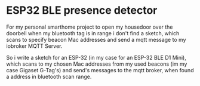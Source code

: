 # ESP32 BLE presence detector
For my personal smarthome project to open my housedoor over the doorbell when my bluetooth tag is in range i don't find a sketch, which scans to specify beacon Mac addresses and send a mqtt message to my iobroker MQTT Server.

So i write a sketch for an ESP-32 (in my case for an ESP-32 BLE D1 Mini), which scans to my chosen Mac addresses from my used beacons (im my case Gigaset G-Tag's) and send's messages to the mqtt broker, when found a address in bluetooth scan range. 
